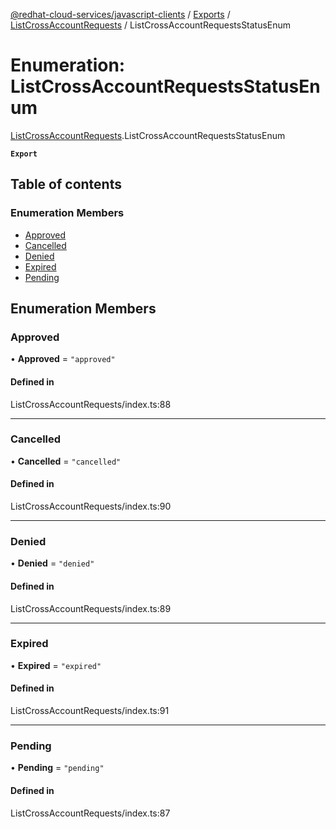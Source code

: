 [@redhat-cloud-services/javascript-clients](../README.md) / [Exports](../modules.md) / [ListCrossAccountRequests](../modules/ListCrossAccountRequests.md) / ListCrossAccountRequestsStatusEnum

# Enumeration: ListCrossAccountRequestsStatusEnum

[ListCrossAccountRequests](../modules/ListCrossAccountRequests.md).ListCrossAccountRequestsStatusEnum

**`Export`**

## Table of contents

### Enumeration Members

- [Approved](ListCrossAccountRequests.ListCrossAccountRequestsStatusEnum.md#approved)
- [Cancelled](ListCrossAccountRequests.ListCrossAccountRequestsStatusEnum.md#cancelled)
- [Denied](ListCrossAccountRequests.ListCrossAccountRequestsStatusEnum.md#denied)
- [Expired](ListCrossAccountRequests.ListCrossAccountRequestsStatusEnum.md#expired)
- [Pending](ListCrossAccountRequests.ListCrossAccountRequestsStatusEnum.md#pending)

## Enumeration Members

### Approved

• **Approved** = ``"approved"``

#### Defined in

ListCrossAccountRequests/index.ts:88

___

### Cancelled

• **Cancelled** = ``"cancelled"``

#### Defined in

ListCrossAccountRequests/index.ts:90

___

### Denied

• **Denied** = ``"denied"``

#### Defined in

ListCrossAccountRequests/index.ts:89

___

### Expired

• **Expired** = ``"expired"``

#### Defined in

ListCrossAccountRequests/index.ts:91

___

### Pending

• **Pending** = ``"pending"``

#### Defined in

ListCrossAccountRequests/index.ts:87
